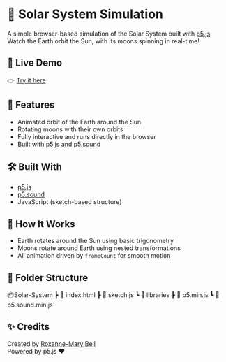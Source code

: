 # 🌌 Solar System Simulation

A simple browser-based simulation of the Solar System built with [p5.js](https://p5js.org/).  
Watch the Earth orbit the Sun, with its moons spinning in real-time!

## 🚀 Live Demo  
👉 [Try it here](https://roxanne007.github.io/Solar-System/)

## 🎯 Features
- Animated orbit of the Earth around the Sun
- Rotating moons with their own orbits
- Fully interactive and runs directly in the browser
- Built with p5.js and p5.sound

## 🛠️ Built With
- [p5.js](https://p5js.org/)
- [p5.sound](https://p5js.org/reference/#/libraries/p5.sound)
- JavaScript (sketch-based structure)

## 🧪 How It Works
- Earth rotates around the Sun using basic trigonometry
- Moons rotate around Earth using nested transformations
- All animation driven by `frameCount` for smooth motion

## 📁 Folder Structure
📦Solar-System
┣ 📄 index.html
┣ 📄 sketch.js
┗ 📂 libraries
┣ 📄 p5.min.js
┗ 📄 p5.sound.min.js

## ✨ Credits
Created by [Roxanne-Mary Bell](https://github.com/roxanne007)  
Powered by p5.js ❤️

